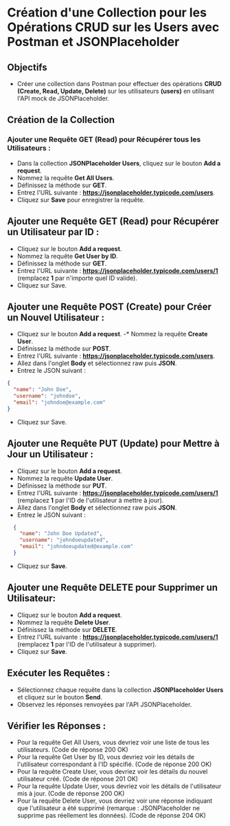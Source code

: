 # Création d'une Collection pour les Opérations CRUD sur les Users avec Postman et JSONPlaceholder

## Objectifs

- Créer une collection dans Postman pour effectuer des opérations **CRUD (Create, Read, Update, Delete)** sur les utilisateurs **(users)** en utilisant l'API mock de JSONPlaceholder.

## Création de la Collection

### Ajouter une Requête GET (Read) pour Récupérer tous les Utilisateurs :

- Dans la collection **JSONPlaceholder Users**, cliquez sur le bouton **Add a request**.
- Nommez la requête **Get All Users**.
- Définissez la méthode sur **GET**.
- Entrez l'URL suivante : **https://jsonplaceholder.typicode.com/users**.
- Cliquez sur **Save** pour enregistrer la requête.

## Ajouter une Requête GET (Read) pour Récupérer un Utilisateur par ID :
- Cliquez sur le bouton **Add a request**.
- Nommez la requête **Get User by ID**.
- Définissez la méthode sur **GET**.
- Entrez l'URL suivante : **https://jsonplaceholder.typicode.com/users/1** (remplacez **1** par n'importe quel ID valide).
- Cliquez sur Save.

## Ajouter une Requête POST (Create) pour Créer un Nouvel Utilisateur :

- Cliquez sur le bouton **Add a request**.
-* Nommez la requête **Create User**.
- Définissez la méthode sur **POST**.
- Entrez l'URL suivante : **https://jsonplaceholder.typicode.com/users**.
- Allez dans l'onglet **Body** et sélectionnez raw puis **JSON**.
- Entrez le JSON suivant :

``` json
{
  "name": "John Doe",
  "username": "johndoe",
  "email": "johndoe@example.com"
}
```
- Cliquez sur Save.

## Ajouter une Requête PUT (Update) pour Mettre à Jour un Utilisateur :

- Cliquez sur le bouton **Add a request**.
- Nommez la requête **Update User**.
- Définissez la méthode sur **PUT**.
- Entrez l'URL suivante : **https://jsonplaceholder.typicode.com/users/1** (remplacez **1** par l'ID de l'utilisateur à mettre à jour).
- Allez dans l'onglet **Body** et sélectionnez raw puis **JSON**.
- Entrez le JSON suivant :
``` json
  {
    "name": "John Doe Updated",
    "username": "johndoeupdated",
    "email": "johndoeupdated@example.com"
  }

```
- Cliquez sur **Save**.

## Ajouter une Requête DELETE pour Supprimer un Utilisateur:

- Cliquez sur le bouton **Add a request**.
- Nommez la requête **Delete User**.
- Définissez la méthode sur **DELETE**.
- Entrez l'URL suivante : **https://jsonplaceholder.typicode.com/users/1** (remplacez **1** par l'ID de l'utilisateur à supprimer).
- Cliquez sur **Save**.

## Exécuter les Requêtes :

- Sélectionnez chaque requête dans la collection **JSONPlaceholder Users** et cliquez sur le bouton **Send**.
- Observez les réponses renvoyées par l'API JSONPlaceholder.

## Vérifier les Réponses :

- Pour la requête Get All Users, vous devriez voir une liste de tous les utilisateurs. (Code de réponse 200 OK)
- Pour la requête Get User by ID, vous devriez voir les détails de l'utilisateur correspondant à l'ID spécifié. (Code de réponse 200 OK)
- Pour la requête Create User, vous devriez voir les détails du nouvel utilisateur créé. (Code de réponse 201 OK)
- Pour la requête Update User, vous devriez voir les détails de l'utilisateur mis à jour. (Code de réponse 200 OK)
- Pour la requête Delete User, vous devriez voir une réponse indiquant que l'utilisateur a été supprimé (remarque : JSONPlaceholder ne supprime pas réellement les données). (Code de réponse 204 OK)




